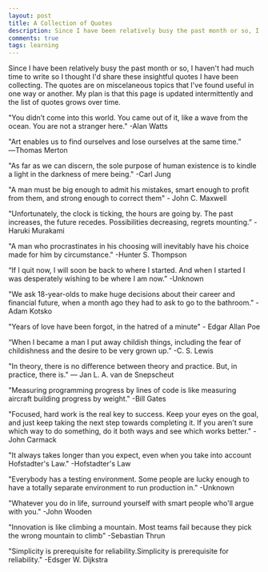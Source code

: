 ```yaml
---
layout: post
title: A Collection of Quotes
description: Since I have been relatively busy the past month or so, I haven't had much time to write so I thought I'd share these insightful quotes I have been collecting. The quotes are on miscelaneous topics that I've found useful in one way or another.
comments: true
tags: learning
---
```


Since I have been relatively busy the past month or so, I haven't had much time to write so I thought I'd share these insightful quotes I have been collecting. The quotes are on miscelaneous topics that I've found useful in one way or another. My plan is that this page is updated intermittently and the list of quotes grows over time.

"You didn’t come into this world. You came out of it, like a wave from the ocean. You are not a stranger here." -Alan Watts

"Art enables us to find ourselves and lose ourselves at the same time.” ―Thomas Merton

"As far as we can discern, the sole purpose of human existence is to kindle a light in the darkness of mere being." -Carl Jung

"A man must be big enough to admit his mistakes, smart enough to profit from them, and strong enough to correct them" - John C. Maxwell

"Unfortunately, the clock is ticking, the hours are going by. The past increases, the future recedes. Possibilities decreasing, regrets mounting.” -Haruki Murakami

"A man who procrastinates in his choosing will inevitably have his choice made for him by circumstance." -Hunter S. Thompson

“If I quit now, I will soon be back to where I started. And when I started I was desperately wishing to be where I am now.” -Unknown

"We ask 18-year-olds to make huge decisions about their career and financial future, when a month ago they had to ask to go to the bathroom." -Adam Kotsko

"Years of love have been forgot, in the hatred of a minute" - Edgar Allan Poe

“When I became a man I put away childish things, including the fear of childishness and the desire to be very grown up.”
-C. S. Lewis

"In theory, there is no difference between theory and practice. But, in practice, there is."
— Jan L. A. van de Snepscheut

"Measuring programming progress by lines of code is like measuring aircraft building progress by weight." -Bill Gates

"Focused, hard work is the real key to success. Keep your eyes on the goal, and just keep taking the next step towards completing it. If you aren't sure which way to do something, do it both ways and see which works better." -John Carmack

"It always takes longer than you expect, even when you take into account Hofstadter's Law." -Hofstadter's Law

"Everybody has a testing environment. Some people are lucky enough to have a totally separate environment to run production in." -Unknown

"Whatever you do in life, surround yourself with smart people who'll argue with you." -John Wooden

"Innovation is like climbing a mountain. Most teams fail because they pick the wrong mountain to climb" -Sebastian Thrun

"Simplicity is prerequisite for reliability.Simplicity is prerequisite for reliability." -Edsger W. Dijkstra
